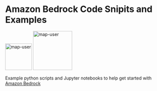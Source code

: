 # Amazon Bedrock Code Snipits and Examples

<img width="85" alt="map-user" src="https://img.shields.io/badge/views-472-green"> <img width="125" alt="map-user" src="https://img.shields.io/badge/unique visits-034-green">

Example python scripts and Jupyter notebooks to help get started with [Amazon Bedrock](https://aws.amazon.com/bedrock/)
